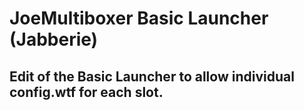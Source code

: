 # JoeMultiboxer Basic Launcher (Jabberie)

## Edit of the Basic Launcher to allow individual config.wtf for each slot.
